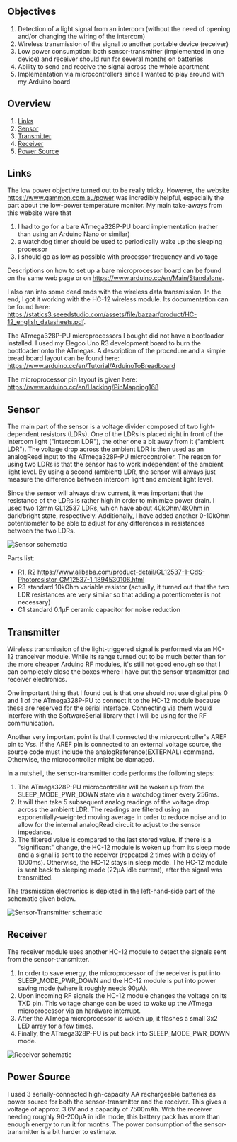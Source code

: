 ## Objectives
1. Detection of a light signal from an intercom (without the need of opening and/or changing the wiring of the intercom)
2. Wireless transmission of the signal to another portable device (receiver)
3. Low power consumption: both sensor-transmitter (implemented in one device) and receiver should run for several months on batteries
4. Ability to send and receive the signal across the whole apartment
5. Implementation via microcontrollers since I wanted to play around with my Arduino board

## Overview
1. [Links](#links)
2. [Sensor](#sensor)
3. [Transmitter](#transmitter)
4. [Receiver](#receiver)
5. [Power Source](#power-source)

## Links
The low power objective turned out to be really tricky. However, the website https://www.gammon.com.au/power was incredibly helpful, especially the part about the low-power temperature monitor.
My main take-aways from this website were that
1. I had to go for a bare ATmega328P-PU board implementation (rather than using an Arduino Nano or similar)
2. a watchdog timer should be used to periodically wake up the sleeping processor
3. I should go as low as possible with processor frequency and voltage 

Descriptions on how to set up a bare microprocessor board can be found on the same web page or on https://www.arduino.cc/en/Main/Standalone.

I also ran into some dead ends with the wireless data transmission. In the end, I got it working with the HC-12 wireless module. Its documentation can be found here: https://statics3.seeedstudio.com/assets/file/bazaar/product/HC-12_english_datasheets.pdf.

The ATmega328P-PU microprocessors I bought did not have a bootloader installed. I used my Elegoo Uno R3 development board to burn the bootloader onto the ATmegas. A description of the procedure and a simple bread board layout can be found here: https://www.arduino.cc/en/Tutorial/ArduinoToBreadboard

The microprocessor pin layout is given here: https://www.arduino.cc/en/Hacking/PinMapping168

## Sensor
The main part of the sensor is a voltage divider composed of two light-dependent resistors (LDRs). One of the LDRs is placed right in front of the intercom light ("intercom LDR"), the other one a bit away from it ("ambient LDR"). The voltage drop across the ambient LDR is then used as an analogRead input to the ATmega328P-PU microcontroller.
The reason for using two LDRs is that the sensor has to work independent of the ambient light level. By using a second (ambient) LDR, the sensor will always just measure the difference between intercom light and ambient light level.

Since the sensor will always draw current, it was important that the resistance of the LDRs is rather high in order to minimize power drain. I used two 12mm GL12537 LDRs, which have about 40kOhm/4kOhm in dark/bright state, respectively. Additionally, I have added another 0-10kOhm potentiometer to be able to adjust for any differences in resistances between the two LDRs.

![Sensor schematic](https://github.com/RobertRol/IntercomLightSensor/blob/master/Sensor.svg)

Parts list:
* R1, R2 https://www.alibaba.com/product-detail/GL12537-1-CdS-Photoresistor-GM12537-1_1894530106.html
* R3 standard 10kOhm variable resistor (actually, it turned out that the two LDR resistances are very similar so that adding a  potentiometer is not necessary)
* C1 standard 0.1µF ceramic capacitor for noise reduction

## Transmitter
Wireless transmission of the light-triggered signal is performed via an HC-12 tranceiver module. While its range turned out to be much better than for the more cheaper Arduino RF modules, it's still not good enough so that I can completely close the boxes where I have put the sensor-transmitter and receiver electronics.

One important thing that I found out is that one should not use digital pins 0 and 1 of the ATmega328P-PU to connect it to the HC-12 module because these are reserved for the serial interface. Connecting via them would interfere with the SoftwareSerial library that I will be using for the RF communication.

Another very important point is that I connected the microcontroller's AREF pin to Vss. If the AREF pin is connected to an external voltage source, the source code must include the analogReference(EXTERNAL) command. Otherwise, the microcontroller might be damaged.

In a nutshell, the sensor-transmitter code performs the following steps:

1. The ATmega328P-PU microcontroller will be woken up from the SLEEP_MODE_PWR_DOWN state via a watchdog timer every 256ms.
2. It will then take 5 subsequent analog readings of the voltage drop across the ambient LDR. The readings are filtered using an exponentially-weighted moving average in order to reduce noise and to allow for the internal analogRead circuit to adjust to the sensor impedance.
3. The filtered value is compared to the last stored value. If there is a "significant" change, the HC-12 module is woken up from its sleep mode and a signal is sent to the receiver (repeated 2 times with a delay of 1000ms). Otherwise, the HC-12 stays in sleep mode. The HC-12 module is sent back to sleeping mode (22µA idle current), after the signal was transmitted.

The trasmission electronics is depicted in the left-hand-side part of the schematic given below.

![Sensor-Transmitter schematic](https://github.com/RobertRol/IntercomLightSensor/blob/master/SensorTransmitter.svg)

## Receiver
The receiver module uses another HC-12 module to detect the signals sent from the sensor-transmitter.

1. In order to save energy, the microprocessor of the receiver is put into SLEEP_MODE_PWR_DOWN and the HC-12 module is put into power saving mode (where it roughly needs 90µA).
2. Upon incoming RF signals the HC-12 module changes the voltage on its TXD pin. This voltage change can be used to wake up the ATmega microprocessor via an hardware interrupt.
3. After the ATmega microprocessor is woken up, it flashes a small 3x2 LED array for a few times.
4. Finally, the ATmega328P-PU is put back into SLEEP_MODE_PWR_DOWN mode.

![Receiver schematic](https://github.com/RobertRol/IntercomLightSensor/blob/master/Receiver.svg)

## Power Source
I used 3 serially-connected high-capacity AA rechargeable batteries as power source for both the sensor-transmitter and the receiver. This gives a voltage of approx. 3.6V and a capacity of 7500mAh. With the receiver needing roughly 90-200µA in idle mode, this battery pack has more than enough energy to run it for months. The power consumption of the sensor-transmitter is a bit harder to estimate.

